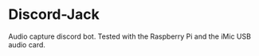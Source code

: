 Discord-Jack
=================

Audio capture discord bot. Tested with the Raspberry Pi and the iMic USB audio card.
